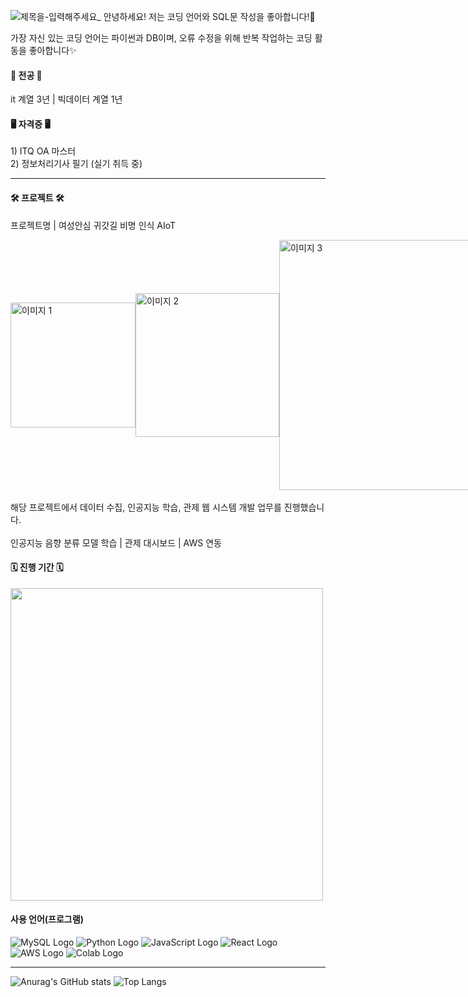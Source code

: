 <!--
**DaOn1072/Daon1072** is a ✨ _special_ ✨ repository because its `README.md` (this file) appears on your GitHub profile.

Here are some ideas to get you started:

- 🔭 I’m currently working on ...
- 🌱 I’m currently learning ...
- 👯 I’m looking to collaborate on ...
- 🤔 I’m looking for help with ...
- 💬 Ask me about ...
- 📫 How to reach me: ...
- 😄 Pronouns: ...
- ⚡ Fun fact: ...
-->

![제목을-입력해주세요_](https://github.com/user-attachments/assets/712541c8-31ec-49a3-9def-d2e5c5a16e3a)
안녕하세요! 저는 코딩 언어와 SQL문 작성을 좋아합니다!🌱 

가장 자신 있는 코딩 언어는 파이썬과 DB이며, 오류 수정을 위해 반복 작업하는 코딩 활동을 좋아합니다✨

<h4> 📖 전공 📖 </h4>
it 계열 3년 | 빅데이터 계열 1년

<h4> 🖥 자격증 🖥 </h4>
1) ITQ OA 마스터 </br>
2) 정보처리기사 필기 (실기 취득 중)

<hr />
<h4> 🛠 프로젝트 🛠 </h4>

프로젝트명 | 여성안심 귀갓길 비명 인식 AIoT </br>

<div style="display: flex; justify-content: space-around; align-items: center;">
    <img src="https://github.com/user-attachments/assets/357ba1ed-684e-4757-951d-ddb7bfabf5ce" alt="이미지 1" style="width: 200px; height: auto; object-fit: cover;">
    <img src="https://github.com/user-attachments/assets/8d498c30-9d43-4b6f-9a8a-1c28701b573e" alt="이미지 2" style="width: 230px; height: auto; object-fit: cover;">
    <img src="https://github.com/user-attachments/assets/86b7a1a4-e427-4e35-b4eb-605ada1802fd" alt="이미지 3" style="width: 400px; height: auto; object-fit: cover;">
</div>
</br>
해당 프로젝트에서 데이터 수집, 인공지능 학습, 관제 웹 시스템 개발 업무를 진행했습니다.</br>
</br>
인공지능 음향 분류 모델 학습 | 관제 대시보드 | AWS 연동
</br>

<h4> 🗓 진행 기간 🗓 </h4>
<img src="https://github.com/user-attachments/assets/8e40bf54-d1c4-40f2-b488-58a54504be7e" style="width: 500px; height: auto; ">

<h4> 사용 언어(프로그램)</h4>

![MySQL Logo](https://img.shields.io/badge/MySQL-0089D6?style=for-the-badge&logo=mysql&logoColor=white)
![Python Logo](https://img.shields.io/badge/Python-38B2AC?style=for-the-badge&logo=python&logoColor=white)
![JavaScript Logo](https://img.shields.io/badge/JavaScript-F7DF1E?style=for-the-badge&logo=JavaScript&logoColor=white)
![React Logo](https://img.shields.io/badge/React-6DB33F?style=for-the-badge&logo=react&logoColor=61DAFB)
![AWS Logo](https://img.shields.io/badge/Amazon_AWS-777BB4?style=for-the-badge&logo=amazon-aws&logoColor=white)
![Colab Logo](https://img.shields.io/badge/Colab-F15B2A?style=for-the-badge&logo=googlecolab&color=525252)

<hr />

![Anurag's GitHub stats](https://github-readme-stats.vercel.app/api?username=DaOn1072&show_icons=true&theme=radical)
![Top Langs](https://github-readme-stats.vercel.app/api/top-langs/?username=DaOn1072&layout=compact)
